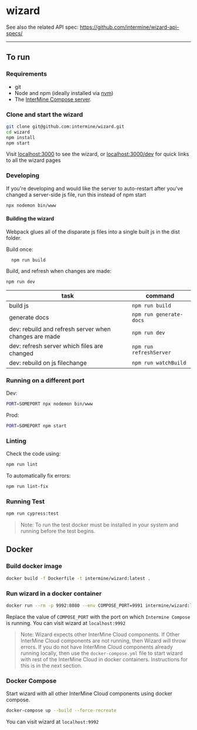 # wizard

See also the related API spec: https://github.com/intermine/wizard-api-specs/

---

## To run

### Requirements
- git
- Node and npm (ideally installed via [nvm](https://github.com/nvm-sh/nvm))
- The [InterMine Compose server](https://github.com/intermine/intermine_compose).


### Clone and start the wizard

```bash
git clone git@github.com:intermine/wizard.git
cd wizard
npm install
npm start
```

Visit [localhost:3000](http://localhost:3000) to see the wizard, or [localhost:3000/dev](http://localhost:3000/dev) for quick links to all the wizard pages

### Developing

If you're developing and would like the server to auto-restart after you've changed a server-side js file, run this instead of npm start

```bash
npx nodemon bin/www
```

#### Building the wizard

Webpack glues all of the disparate js files into a single built js in the dist folder.

Build once:  

```
  npm run build
```

Build, and refresh when changes are made:

```
npm run dev

```

|task|command|
|----|-------|
|build js| `npm run build`|
|generate docs| `npm run generate-docs`|
|dev: rebuild and refresh server when changes are made|`npm run dev`|
|dev: refresh server which files are changed|`npm run refreshServer`|
|dev: rebuild on js filechange|`npm run watchBuild`|
### Running on a different port

Dev:

```bash
PORT=SOMEPORT npx nodemon bin/www
```

Prod:

```bash
PORT=SOMEPORT npm start
```

### Linting

Check the code using:

```bash
npm run lint
```

To automatically fix errors:

```bash
npm run lint-fix
```
### Running Test
```bash
npm run cypress:test
```
> Note: To run the test docker must be installed in your system and running before the test begins.

## Docker

### Build docker image

```bash
docker build -f Dockerfile -t intermine/wizard:latest .
```

### Run wizard in a docker container

```bash
docker run --rm -p 9992:8080 --env COMPOSE_PORT=9991 intermine/wizard:latest 
```
Replace the value of `COMPOSE_PORT` with the port on which `Intermine Compose` is running. You can visit wizard at `localhost:9992`

> Note: Wizard expects other InterMine Cloud components. If Other InterMine Cloud components are not running, then Wizard will throw errors. If you do not have InterMine Cloud components already running locally, then use the `docker-compose.yml` file to start wizard with rest of the InterMine Cloud in docker containers. Instructions for this is in the next section.

### Docker Compose

Start wizard with all other InterMine Cloud components using docker compose.

```bash
docker-compose up --build --force-recreate
```
You can visit wizard at `localhost:9992`
